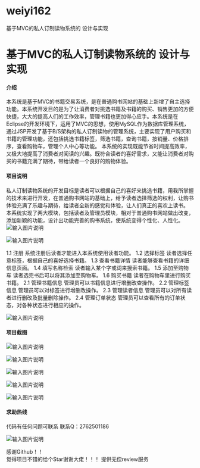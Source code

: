 # weiyi162
基于MVC的私人订制读物系统的 设计与实现

# 基于MVC的私人订制读物系统的 设计与实现

#### 介绍
本系统是基于MVC的书籍交易系统，是在普通购书网站的基础上新增了自主选择功能。本系统开发目的是为了让消费者对挑选书籍及书籍的购买、销售更加的方便快捷，大大的提高人们的工作效率，管理书籍也更加得心应手。本系统是在Eclipse的开发环境下，运用了MVC的思想，使用MySQL作为数据库管理系统，通过JSP开发了基于B/S架构的私人订制读物的管理系统，主要实现了用户购买和书籍的管理功能，还包括挑选书籍标签，筛选书籍，查询书籍，按销量、价格排序，查看购物车，管理个人中心等功能。
本系统的实现既能节省时间提高效率，又极大地提高了消费者对阅读的兴趣。既符合读者的喜好需求，又能让消费者对购买的书籍充满了期待，带给读者一个良好的购物体验。










#### 项目说明
私人订制读物系统的开发目标是读者可以根据自己的喜好来挑选书籍，用我所掌握的技术来进行开发，在普通购书网站的基础上，给予读者选择筛选的权利，让购书体验充满了乐趣与期待，给读者全新的感觉和体验，让人们真正的喜欢上读书。
本系统实现了两大模块，包括读者及管理员模块，相对于普通购书网站做出改变，添加新颖的功能，设计出功能完善的购书系统，使系统变得个性化、人性化。
![输入图片说明](https://images.gitee.com/uploads/images/2021/0207/001313_c7f10095_8621591.png "屏幕截图.png")

![输入图片说明](https://images.gitee.com/uploads/images/2021/0207/001319_adf64e6a_8621591.png "屏幕截图.png")

1.1	注册	系统注册后读者才能进入本系统使用读者功能。
1.2	选择标签	读者选择任意标签，根据自己的喜好选择书籍。
1.3	查看书籍详情	读者能够查看书籍的详细信息页面。
1.4	填写名称检索	读者输入某个字或词来搜索书籍。
1.5	添加至购物车	读者选完书后可以将其添加至购物车。
1.6	购买书籍	读者在购物车里进行购买书籍。
2.1	管理书籍信息	管理员可以书籍信息进行增删改查操作。
2.2	管理标签信息	管理员可以对标签进行增删改操作。
2.3	管理读者信息	管理员可以对所有读者进行删改及批量删除操作。
2.4	管理订单状态	管理员可以查看所有的订单状态，对各种状态进行相应的操作。

![输入图片说明](https://images.gitee.com/uploads/images/2021/0207/001336_c1bfcf56_8621591.png "屏幕截图.png")








#### 项目截图
![输入图片说明](https://images.gitee.com/uploads/images/2021/0207/001348_c2a5b597_8621591.png "屏幕截图.png")

![输入图片说明](https://images.gitee.com/uploads/images/2021/0207/001356_c7f2752e_8621591.png "屏幕截图.png")

![输入图片说明](https://images.gitee.com/uploads/images/2021/0207/001402_da2b3f83_8621591.png "屏幕截图.png")

![输入图片说明](https://images.gitee.com/uploads/images/2021/0207/001418_cbcefb0c_8621591.png "屏幕截图.png")

![输入图片说明](https://images.gitee.com/uploads/images/2021/0207/001427_1c02fc45_8621591.png "屏幕截图.png")

#### 求助热线


代码有任何问题可联系
联系Q：2762501186

                            
![输入图片说明](https://images.gitee.com/uploads/images/2020/1119/003728_cd598bb9_4865385.jpeg "微信.jpg")           

感谢Github！！  
觉得项目不错的给个Star谢谢大佬！！！
提供无偿review服务
